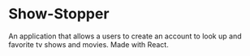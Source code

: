 # Show-Stopper
An application that allows a users to create an account to look up and favorite tv shows and movies. Made with React.
